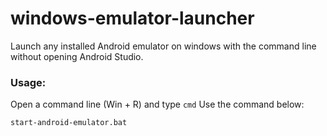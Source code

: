 # windows-emulator-launcher
Launch any installed Android emulator on windows with the command line without opening Android Studio.

### Usage:

Open a command line (Win + R) and type `cmd`
Use the command below:

```
start-android-emulator.bat
```
